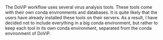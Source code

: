 

The DoViP workflow uses several virus analysis tools. These tools come with their own conda environments and databases. It is quite likely that the users have already installed these tools on their servers. As a result, I have decided not to include everything in a big conda environment, but rather to keep each tool in its own conda environment, separated from the conda environment of DoViP.


